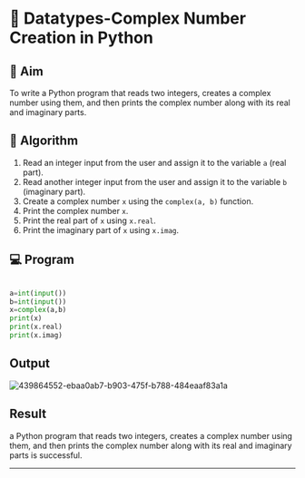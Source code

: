 # 🧮 Datatypes-Complex Number Creation in Python

## 🎯 Aim
To write a Python program that reads two integers, creates a complex number using them, and then prints the complex number along with its real and imaginary parts.

## 🧠 Algorithm
1. Read an integer input from the user and assign it to the variable `a` (real part).
2. Read another integer input from the user and assign it to the variable `b` (imaginary part).
3. Create a complex number `x` using the `complex(a, b)` function.
4. Print the complex number `x`.
5. Print the real part of `x` using `x.real`.
6. Print the imaginary part of `x` using `x.imag`.

## 💻 Program
```python

a=int(input())
b=int(input())
x=complex(a,b)
print(x)
print(x.real)
print(x.imag)
```
## Output
![439864552-ebaa0ab7-b903-475f-b788-484eaaf83a1a](https://github.com/user-attachments/assets/801cf49e-413a-47cd-ba0f-729da8a21dae)


## Result

a Python program that reads two integers, creates a complex number using them, and then prints the complex number along with its real and imaginary parts is successful.

---
